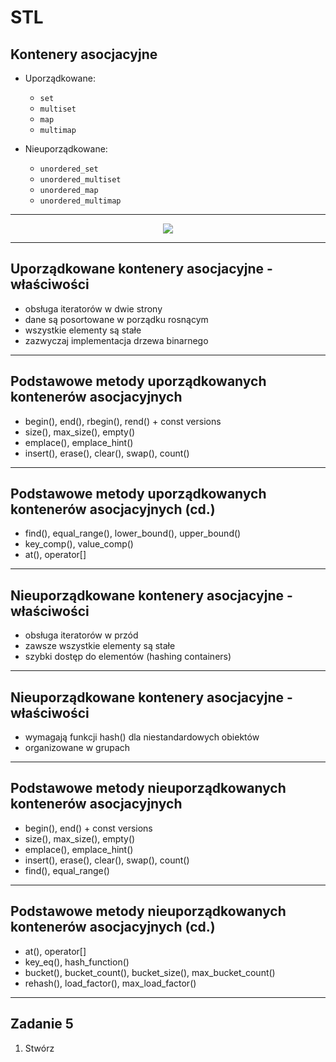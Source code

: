 # STL

## Kontenery asocjacyjne

* Uporządkowane:
  * ```set```
  * ```multiset```
  * ```map```
  * ```multimap```

* Nieuporządkowane:
  * ```unordered_set```
  * ```unordered_multiset```
  * ```unordered_map```
  * ```unordered_multimap```

___

<div style="text-align: center"><img src="img/aso_cont.png"></div>

___

## Uporządkowane kontenery asocjacyjne - właściwości

* <!-- .element: class="fragment fade-in" -->obsługa iteratorów w dwie strony
* <!-- .element: class="fragment fade-in" -->dane są posortowane w porządku rosnącym
* <!-- .element: class="fragment fade-in" -->wszystkie elementy są stałe
* <!-- .element: class="fragment fade-in" -->zazwyczaj implementacja drzewa binarnego

___

## Podstawowe metody uporządkowanych kontenerów asocjacyjnych

* <!-- .element: class="fragment fade-in" -->begin(), end(), rbegin(), rend() + const versions
* <!-- .element: class="fragment fade-in" -->size(), max_size(), empty()
* <!-- .element: class="fragment fade-in" -->emplace(), emplace_hint()
* <!-- .element: class="fragment fade-in" -->insert(), erase(), clear(), swap(), count()

___

## Podstawowe metody uporządkowanych kontenerów asocjacyjnych (cd.)

* <!-- .element: class="fragment fade-in" -->find(), equal_range(), lower_bound(), upper_bound()
* <!-- .element: class="fragment fade-in" -->key_comp(), value_comp()
* <!-- .element: class="fragment fade-in" -->at(), operator[]

___

## Nieuporządkowane kontenery asocjacyjne - właściwości

* <!-- .element: class="fragment fade-in" -->obsługa iteratorów w przód
* <!-- .element: class="fragment fade-in" -->zawsze wszystkie elementy są stałe
* <!-- .element: class="fragment fade-in" -->szybki dostęp do elementów (hashing containers)
  
___

## Nieuporządkowane kontenery asocjacyjne - właściwości

* <!-- .element: class="fragment fade-in" -->wymagają funkcji hash() dla niestandardowych obiektów
* <!-- .element: class="fragment fade-in" -->organizowane w grupach

___

## Podstawowe metody nieuporządkowanych kontenerów asocjacyjnych

* <!-- .element: class="fragment fade-in" -->begin(), end() + const versions
* <!-- .element: class="fragment fade-in" -->size(), max_size(), empty()
*  <!-- .element: class="fragment fade-in" -->emplace(), emplace_hint() 
*  <!-- .element: class="fragment fade-in" -->insert(), erase(), clear(), swap(), count() 
*  <!-- .element: class="fragment fade-in" -->find(), equal_range()
  
___

## Podstawowe metody nieuporządkowanych kontenerów asocjacyjnych (cd.)

*  <!-- .element: class="fragment fade-in" -->at(), operator[] 
*  <!-- .element: class="fragment fade-in" -->key_eq(), hash_function() 
*  <!-- .element: class="fragment fade-in" -->bucket(), bucket_count(), bucket_size(), max_bucket_count() 
*  <!-- .element: class="fragment fade-in" -->rehash(), load_factor(), max_load_factor()

___

## Zadanie 5

1. Stwórz